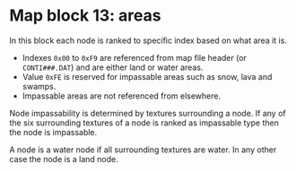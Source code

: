 # Map block 13: areas

In this block each node is ranked to specific index based on what area it is.

- Indexes `0x00` to `0xF9` are referenced from map file header (or `CONTI###.DAT`) and are either land or water areas.
- Value `0xFE` is reserved for impassable areas such as snow, lava and swamps.
- Impassable areas are not referenced from elsewhere.

Node impassability is determined by textures surrounding a node. If any of the six surrounding textures of a node is ranked as impassable type then the node is impassable.

A node is a water node if all surrounding textures are water. In any other case the node is a land node.
